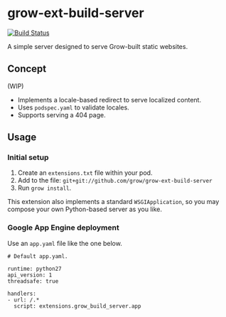 # grow-ext-build-server

[![Build
Status](https://travis-ci.org/grow/grow-ext-build-server.svg?branch=master)](https://travis-ci.org/grow/grow-ext-build-server)

A simple server designed to serve Grow-built static websites.

## Concept

(WIP)

- Implements a locale-based redirect to serve localized content.
- Uses `podspec.yaml` to validate locales.
- Supports serving a 404 page.

## Usage

### Initial setup

1. Create an `extensions.txt` file within your pod.
1. Add to the file: `git+git://github.com/grow/grow-ext-build-server`
1. Run `grow install`.

This extension also implements a standard `WSGIApplication`, so you may compose
your own Python-based server as you like.

### Google App Engine deployment

Use an `app.yaml` file like the one below.

```
# Default app.yaml.

runtime: python27
api_version: 1
threadsafe: true

handlers:
- url: /.*
  script: extensions.grow_build_server.app
```
